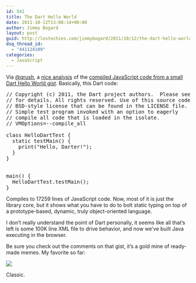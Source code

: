 ```yaml
---
id: 541
title: The Dart Hello World
date: 2011-10-12T13:08:14+00:00
author: Jimmy Bogard
layout: post
guid: http://lostechies.com/jimmybogard/2011/10/12/the-dart-hello-world/
dsq_thread_id:
  - "441124109"
categories:
  - JavaScript
---
```

Via [@qrush](http://twitter.com/qrush/statuses/124102080095981568), a [nice analysis](http://webreflection.blogspot.com/2011/10/what-is-wrong-about-17259-lines-of-code.html) of the [compiled JavaScript code from a small Dart Hello World gist](https://gist.github.com/1277224). Basically, this Dart code:

<pre>// Copyright (c) 2011, the Dart project authors.  Please see the AUTHORS file
// for details. All rights reserved. Use of this source code is governed by a
// BSD-style license that can be found in the LICENSE file.
// Simple test program invoked with an option to eagerly
// compile all code that is loaded in the isolate.
// VMOptions=--compile_all

class HelloDartTest {
  static testMain() {
    print("Hello, Darter!");
  }
}


main() {
  HelloDartTest.testMain();
}</pre>

Compiles to 17259 lines of JavaScript code. Now, most of it is just the library core, but it shows what you have to do to bolt static typing on top of a prototype-based, dynamic, truly object-oriented language.

I don’t really understand the point of Dart personally, it seems like all that’s left is some 100K line XML file to drive behavior, and now we’ve built Java executing in the browser.

Be sure you check out the comments on that gist, it’s a gold mine of ready-made memes. My favorite so far:

![](https://a248.e.akamai.net/assets.github.com/img/a0ffc6339b4ee880dcc7448c99369133263148e4/687474703a2f2f696d616765732e6d656d6567656e657261746f722e6e65742f696e7374616e6365732f343030782f31303534353033392e6a7067)

Classic.